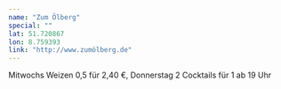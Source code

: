 ```yaml
---
name: "Zum Ölberg"
special: ""
lat: 51.720867
lon: 8.759393
link: "http://www.zumölberg.de"
---
```

Mitwochs Weizen 0,5 für 2,40 €, Donnerstag 2 Cocktails für 1 ab 19 Uhr
